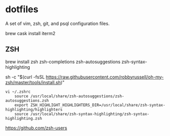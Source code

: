 # dotfiles
A set of vim, zsh, git, and psql configuration files.

brew cask install iterm2

ZSH 
----
brew install zsh zsh-completions zsh-autosuggestions zsh-syntax-highlighting

sh -c "$(curl -fsSL https://raw.githubusercontent.com/robbyrussell/oh-my-zsh/master/tools/install.sh)"

```
vi ~/.zshrc
	source /usr/local/share/zsh-autosuggestions/zsh-autosuggestions.zsh
	export ZSH_HIGHLIGHT_HIGHLIGHTERS_DIR=/usr/local/share/zsh-syntax-highlighting/highlighters
	source /usr/local/share/zsh-syntax-highlighting/zsh-syntax-highlighting.zsh
``` 

https://github.com/zsh-users
